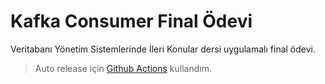 # Kafka Consumer Final Ödevi

Veritabanı Yönetim Sistemlerinde İleri Konular dersi uygulamalı final ödevi.

> Auto release için [Github Actions](https://github.com/features/actions) kullandım.
